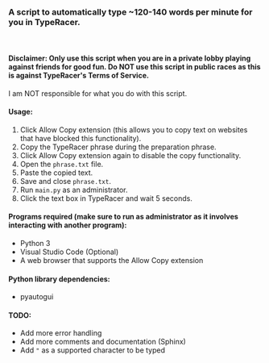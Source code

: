 ### A script to automatically type ~120-140 words per minute for you in TypeRacer.

<br/>  

  
#### **Disclaimer:** Only use this script when you are in a private lobby playing against friends for good fun. Do NOT use this script in public races as this is against TypeRacer's Terms of Service.
I am NOT responsible for what you do with this script.


#### **Usage:**
1. Click Allow Copy extension (this allows you to copy text on websites that have blocked this functionality).
2. Copy the TypeRacer phrase during the preparation phrase.
3. Click Allow Copy extension again to disable the copy functionality.
4. Open the `phrase.txt` file.
5. Paste the copied text.
6. Save and close `phrase.txt`.
7. Run `main.py` as an administrator.
8. Click the text box in TypeRacer and wait 5 seconds.



#### **Programs required** (make sure to run as administrator as it involves interacting with another program):
- Python 3
- Visual Studio Code (Optional)
- A web browser that supports the Allow Copy extension


#### **Python library dependencies:**
- pyautogui


#### **TODO:**
- Add more error handling
- Add more comments and documentation (Sphinx)
- Add `"` as a supported character to be typed 
